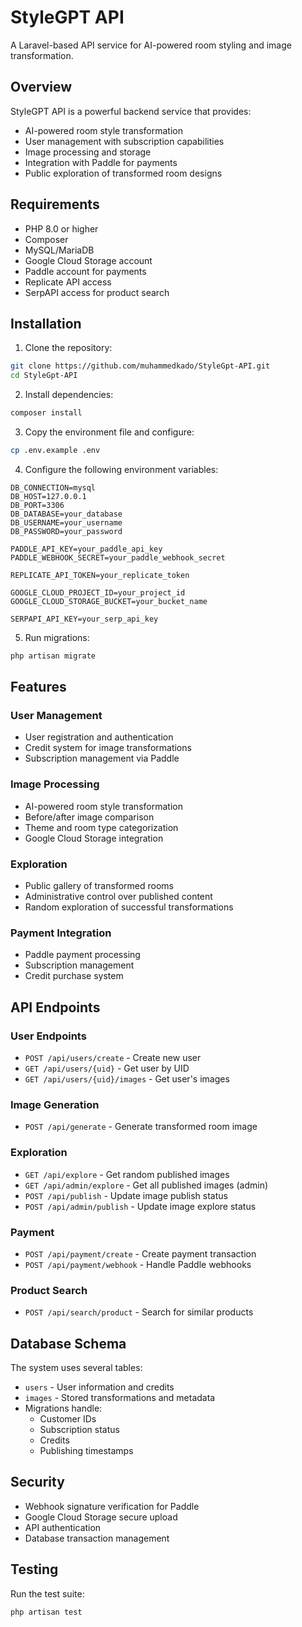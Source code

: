 # StyleGPT API

A Laravel-based API service for AI-powered room styling and image transformation.

## Overview

StyleGPT API is a powerful backend service that provides:
- AI-powered room style transformation
- User management with subscription capabilities
- Image processing and storage
- Integration with Paddle for payments
- Public exploration of transformed room designs

## Requirements

- PHP 8.0 or higher
- Composer
- MySQL/MariaDB
- Google Cloud Storage account
- Paddle account for payments
- Replicate API access
- SerpAPI access for product search

## Installation

1. Clone the repository:
```bash
git clone https://github.com/muhammedkado/StyleGpt-API.git
cd StyleGpt-API
```

2. Install dependencies:
```bash
composer install
```

3. Copy the environment file and configure:
```bash
cp .env.example .env
```

4. Configure the following environment variables:
```env
DB_CONNECTION=mysql
DB_HOST=127.0.0.1
DB_PORT=3306
DB_DATABASE=your_database
DB_USERNAME=your_username
DB_PASSWORD=your_password

PADDLE_API_KEY=your_paddle_api_key
PADDLE_WEBHOOK_SECRET=your_paddle_webhook_secret

REPLICATE_API_TOKEN=your_replicate_token

GOOGLE_CLOUD_PROJECT_ID=your_project_id
GOOGLE_CLOUD_STORAGE_BUCKET=your_bucket_name

SERPAPI_API_KEY=your_serp_api_key
```

5. Run migrations:
```bash
php artisan migrate
```

## Features

### User Management
- User registration and authentication
- Credit system for image transformations
- Subscription management via Paddle

### Image Processing
- AI-powered room style transformation
- Before/after image comparison
- Theme and room type categorization
- Google Cloud Storage integration

### Exploration
- Public gallery of transformed rooms
- Administrative control over published content
- Random exploration of successful transformations

### Payment Integration
- Paddle payment processing
- Subscription management
- Credit purchase system

## API Endpoints

### User Endpoints
- `POST /api/users/create` - Create new user
- `GET /api/users/{uid}` - Get user by UID
- `GET /api/users/{uid}/images` - Get user's images

### Image Generation
- `POST /api/generate` - Generate transformed room image

### Exploration
- `GET /api/explore` - Get random published images
- `GET /api/admin/explore` - Get all published images (admin)
- `POST /api/publish` - Update image publish status
- `POST /api/admin/publish` - Update image explore status

### Payment
- `POST /api/payment/create` - Create payment transaction
- `POST /api/payment/webhook` - Handle Paddle webhooks

### Product Search
- `POST /api/search/product` - Search for similar products

## Database Schema

The system uses several tables:
- `users` - User information and credits
- `images` - Stored transformations and metadata
- Migrations handle:
  - Customer IDs
  - Subscription status
  - Credits
  - Publishing timestamps

## Security

- Webhook signature verification for Paddle
- Google Cloud Storage secure upload
- API authentication
- Database transaction management

## Testing

Run the test suite:
```bash
php artisan test
```
